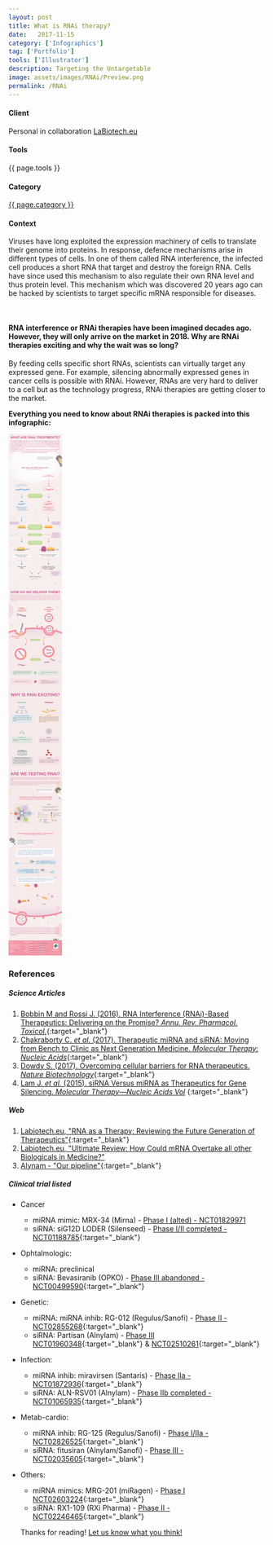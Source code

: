 ```yaml
---
layout: post
title: What is RNAi therapy?
date:   2017-11-15
category: ['Infographics']
tag: ['Portfolio']
tools: ['Illustrator']
description: Targeting the Untargetable
image: assets/images/RNAi/Preview.png
permalink: /RNAi
---
```

<div class="row">
	<div class="4u 12u$(medium)">
		<h4>Client</h4>
		   <p>Personal in collaboration <a href="https://www.labiotech.eu/">LaBiotech.eu</a></p>
    <h4>Tools</h4>
      <p>{{ page.tools }}</p>
    <h4>Category</h4>
    	<p><a href="{{ site.baseurl }}/category/{{ page.category }}.html" class="link">{{ page.category }}</a></p>
	</div>
	<div class="6u$ 12u$(small)">
		<h4>Context</h4>
		<p>Viruses have long exploited the expression machinery of cells to translate their genome into proteins. In response, defence mechanisms arise in different types of cells. In one of them called RNA interference, the infected cell produces a short RNA that target and destroy the foreign RNA. Cells have since used this mechanism to also regulate their own RNA level and thus protein level. This mechanism which was discovered 20 years ago can be hacked by scientists to target specific mRNA responsible for diseases.</p>
	</div>
</div>  
<br>

#### RNA interference or RNAi therapies have been imagined decades ago. However, they will only arrive on the market in 2018. Why are RNAi therapies exciting and why the wait was so long?

By feeding cells specific short RNAs, scientists can virtually target any expressed gene. For example, silencing abnormally expressed genes in cancer cells is possible with RNAi. However, RNAs are very hard to deliver to a cell but as the technology progress, RNAi therapies are getting closer to the market.

**Everything you need to know about RNAi therapies is packed into this infographic:**

![My helpful RNAi infographic](assets/images/RNAi/171113_RNAi.png)

### References

##### Science Articles
1. [Bobbin M and Rossi J. (2016). RNA Interference (RNAi)-Based Therapeutics: Delivering on the Promise? _Annu. Rev. Pharmacol. Toxicol._](https://www.ncbi.nlm.nih.gov/pubmed/?term=26738473){:target="_blank"}
2. [Chakraborty C. _et al._ (2017). Therapeutic miRNA and siRNA: Moving from Bench to Clinic as Next Generation Medicine. _Molecular Therapy: Nucleic Acids_](https://www.ncbi.nlm.nih.gov/pubmed/?term=28918016){:target="_blank"}
3. [Dowdy S. (2017). Overcoming cellular barriers for RNA therapeutics. _Nature Biotechnology_](https://www.ncbi.nlm.nih.gov/pubmed/?term=28244992){:target="_blank"}
4. [Lam J. _et al._ (2015). siRNA Versus miRNA as Therapeutics for Gene Silencing. _Molecular Therapy—Nucleic Acids Vol_](https://www.ncbi.nlm.nih.gov/pubmed/?term=26372022) {:target="_blank"}

##### Web
1. [Labiotech.eu, "RNA as a Therapy: Reviewing the Future Generation of Therapeutics"](https://labiotech.eu/rna-review-rnai-mrna/){:target="_blank"}
2. [Labiotech.eu, "Ultimate Review: How Could mRNA Overtake all other Biologicals in Medicine?"](https://labiotech.eu/ultimate-review-how-could-mrna-overtake-all-other-biologicals-in-medicine/)
3. [Alynam - "Our pipeline"](http://www.alnylam.com/alnylam-rnai-pipeline/){:target="_blank"}

##### Clinical trial listed
* Cancer
  - miRNA mimic: MRX-34 (Mirna) - [Phase I (alted) - NCT01829971](https://clinicaltrials.gov/ct2/show/NCT01829971)
  - siRNA: siG12D LODER (Silenseed) - [Phase I/II completed - NCT01188785](https://clinicaltrials.gov/ct2/show/NCT01188785){:target="_blank"}
* Ophtalmologic:
  - miRNA: preclinical
  - siRNA: Bevasiranib (OPKO) - [Phase III abandoned - NCT00499590](https://clinicaltrials.gov/ct2/show/NCT00499590){:target="_blank"}
* Genetic:
  - miRNA: miRNA inhib: RG-012 (Regulus/Sanofi) - [Phase II - NCT02855268](https://clinicaltrials.gov/ct2/show/NCT02855268){:target="_blank"}
  - siRNA: Partisan (Alnylam) - [Phase III NCT01960348](https://clinicaltrials.gov/ct2/show/NCT01960348){:target="_blank"} & [NCT02510261](https://clinicaltrials.gov/ct2/show/NCT02510261){:target="_blank"}
* Infection:
  - miRNA inhib: miravirsen (Santaris) - [Phase IIa - NCT01872936](https://clinicaltrials.gov/ct2/show/NCT01872936){:target="_blank"}
  - siRNA: ALN-RSV01 (Alnylam) - [Phase IIb completed - NCT01065935](https://clinicaltrials.gov/ct2/show/NCT01065935){:target="_blank"}
* Metab-cardio:
  - miRNA inhib: RG-125 (Regulus/Sanofi) - [Phase I/IIa - NCT02826525](https://clinicaltrials.gov/ct2/show/NCT02826525){:target="_blank"}
  - siRNA: fitusiran (Alnylam/Sanofi) -  [Phase III - NCT02035605](https://clinicaltrials.gov/ct2/show/NCT02035605){:target="_blank"}
* Others:
  - miRNA mimics: MRG-201 (miRagen) - [Phase I NCT02603224](https://clinicaltrials.gov/ct2/show/NCT02603224){:target="_blank"}
  - siRNA: RX1-109 (RXi Pharma) - [Phase II - NCT02246465](https://clinicaltrials.gov/ct2/show/NCT02246465){:target="_blank"}

  Thanks for reading! [Let us know what you think!](contact/)
